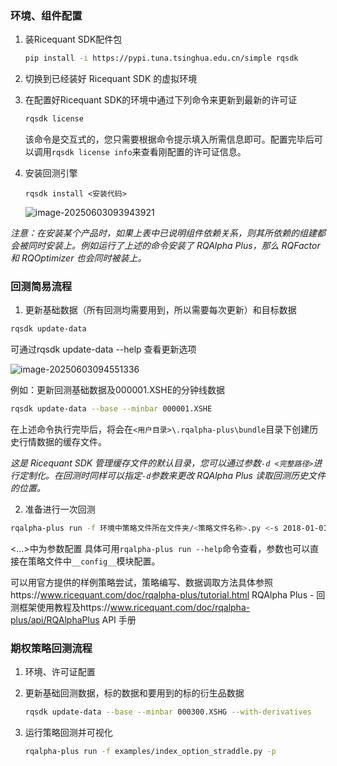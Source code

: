### 环境、组件配置

1. 装Ricequant SDK配件包

   ```bash
   pip install -i https://pypi.tuna.tsinghua.edu.cn/simple rqsdk
   ```

2. 切换到已经装好 Ricequant SDK 的虚拟环境

3. 在配置好Ricequant SDK的环境中通过下列命令来更新到最新的许可证

   ```bash
   rqsdk license
   ```

   该命令是交互式的，您只需要根据命令提示填入所需信息即可。配置完毕后可以调用`rqsdk license info`来查看刚配置的许可证信息。

4. 安装回测引擎

   ```
   rqsdk install <安装代码>
   
   ```

   ![image-20250603093943921](C:\Users\15158\AppData\Roaming\Typora\typora-user-images\image-20250603093943921.png)

*注意：在安装某个产品时，如果上表中已说明组件依赖关系，则其所依赖的组建都会被同时安装上。例如运行了上述的命令安装了 RQAlpha Plus，那么 RQFactor 和 RQOptimizer 也会同时被装上。*



### 回测简易流程

1. 更新基础数据（所有回测均需要用到，所以需要每次更新）和目标数据

```bash
rqsdk update-data
```

可通过rqsdk update-data --help 查看更新选项

![image-20250603094551336](C:\Users\15158\AppData\Roaming\Typora\typora-user-images\image-20250603094551336.png)

例如：更新回测基础数据及000001.XSHE的分钟线数据

```bash
rqsdk update-data --base --minbar 000001.XSHE
```

在上述命令执行完毕后，将会在`<用户目录>\.rqalpha-plus\bundle`目录下创建历史行情数据的缓存文件。

*这是 Ricequant SDK 管理缓存文件的默认目录，您可以通过参数`-d <完整路径>`进行定制化。在回测时同样可以指定`-d`参数来更改 RQAlpha Plus 读取回测历史文件的位置。*

2. 准备进行一次回测

```bash
rqalpha-plus run -f 环境中策略文件所在文件夹/<策略文件名称>.py <-s 2018-01-01 -e 2018-12-31 -fq 1m --plot --account stock 100000>
```

<...>中为参数配置 具体可用`rqalpha-plus run --help`命令查看，参数也可以直接在策略文件中`__config__`模块配置。

可以用官方提供的样例策略尝试，策略编写、数据调取方法具体参照https://www.ricequant.com/doc/rqalpha-plus/tutorial.html RQAlpha Plus - 回测框架使用教程及https://www.ricequant.com/doc/rqalpha-plus/api/RQAlphaPlus API 手册





### 期权策略回测流程

1. 环境、许可证配置

2. 更新基础回测数据，标的数据和要用到的标的衍生品数据

   ```bash
   rqsdk update-data --base --minbar 000300.XSHG --with-derivatives
   ```

3. 运行策略回测并可视化

   ```bash
   rqalpha-plus run -f examples/index_option_straddle.py -p
   ```

   

